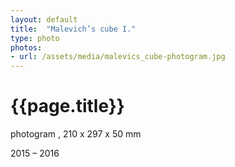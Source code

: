 ```yaml
---
layout: default
title:  "Malevich’s cube I."
type: photo
photos:
- url: /assets/media/malevics_cube-photogram.jpg
---
```


# {{page.title}}

photogram , 210 x 297 x 50 mm

2015 – 2016